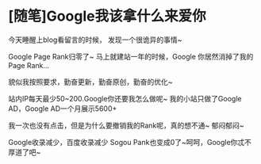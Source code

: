 # [随笔]Google我该拿什么来爱你

今天睡醒上blog看留言的时候， 发现一个很诡异的事情~

Google Page Rank归零了~ 马上就建站一年的时候，Google 你居然消掉了我的Page Rank...

貌似我按照要求，勤奋更新，勤奋原创，勤奋的优化~

站内IP每天最少50~200.Google你还要我怎么做呢~ 我的小站只做了Google AD，Google AD一个月展示5600+

我一次也没有点击，但是为什么要撤销我的Rank呢，真的想不通~ 郁闷郁闷~

Google收录减少，百度收录减少 Sogou Pank也变成0了~呵呵，Google你忒不厚道了吧~

